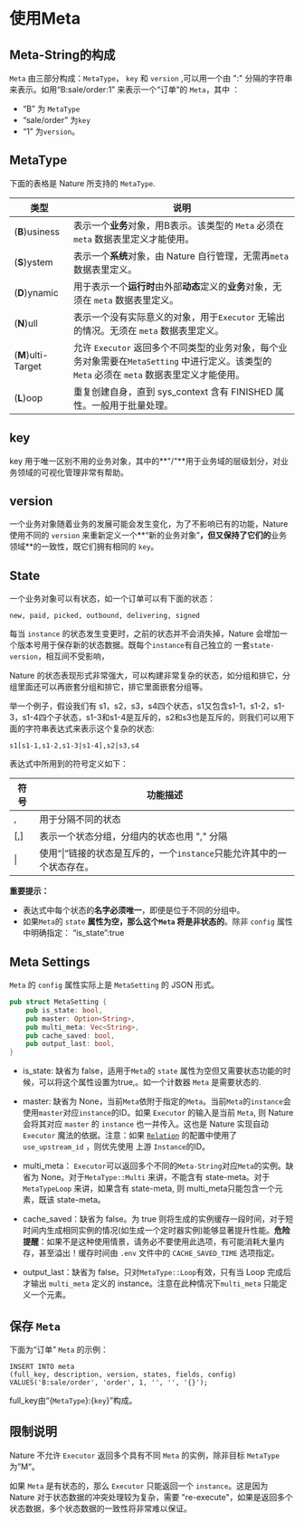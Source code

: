 # 使用Meta

## Meta-String的构成

`Meta` 由三部分构成：`MetaType`， `key` 和 `version` ,可以用一个由 ":" 分隔的字符串来表示。如用“B:sale/order:1” 来表示一个“订单”的 `Meta`，其中 ：

- “B” 为 `MetaType`
- “sale/order” 为`key`
- “1” 为`version`。

## MetaType

下面的表格是 Nature 所支持的 `MetaType`.

| **类型**           | **说明**                                                     |
| ------------------ | ------------------------------------------------------------ |
| (**B**)usiness     | 表示一个**业务**对象，用B表示。该类型的 `Meta` 必须在 `meta` 数据表里定义才能使用。 |
| (**S**)ystem       | 表示一个**系统**对象，由 Nature 自行管理，无需再`meta` 数据表里定义。 |
| (**D**)ynamic      | 用于表示一个**运行时**由外部**动态**定义的**业务**对象，无须在 `meta` 数据表里定义。 |
| (**N**)ull         | 表示一个没有实际意义的对象，用于`Executor` 无输出的情况。无须在 `meta` 数据表里定义。 |
| (**M**)ulti-Target | 允许 `Executor` 返回多个不同类型的业务对象，每个业务对象需要在`MetaSetting` 中进行定义。该类型的 `Meta` 必须在 `meta` 数据表里定义才能使用。 |
| (**L**)oop         | 重复创建自身，直到 sys_context 含有 FINISHED 属性。一般用于批量处理。 |

## key

key  用于唯一区别不用的业务对象，其中的**"/"**用于业务域的层级划分，对业务领域的可视化管理非常有帮助。

## version

一个业务对象随着业务的发展可能会发生变化，为了不影响已有的功能，Nature 使用不同的 `version` 来重新定义一个**“新的业务对象”**，但又保持了它们的**业务领域**的一致性，既它们拥有相同的 `key`。

## State

一个业务对象可以有状态，如一个订单可以有下面的状态：

```
new, paid, picked, outbound, delivering, signed
```

每当 `instance`  的状态发生变更时，之前的状态并不会消失掉，Nature 会增加一个版本号用于保存新的状态数据。既每个`instance`有自己独立的 一套`state-version`，相互间不受影响，

Nature 的状态表现形式非常强大，可以构建非常复杂的状态，如分组和排它，分组里面还可以再嵌套分组和排它，排它里面嵌套分组等。

举一个例子，假设我们有 s1，s2，s3，s4四个状态，s1又包含s1-1，s1-2，s1-3，s1-4四个子状态，s1-3和s1-4是互斥的，s2和s3也是互斥的，则我们可以用下面的字符串表达式来表示这个复杂的状态:

```
s1[s1-1,s1-2,s1-3|s1-4],s2|s3,s4
```

表达式中所用到的符号定义如下：

| **符号** | **功能描述**                                                 |
| -------- | ------------------------------------------------------------ |
| ,        | 用于分隔不同的状态                                           |
| [,]      | 表示一个状态分组，分组内的状态也用 "," 分隔                  |
| \|       | 使用“\|”链接的状态是互斥的，一个`instance`只能允许其中的一个状态存在。 |

**重要提示：** 

- 表达式中每个状态的**名字必须唯一**，即便是位于不同的分组中。
- 如果`Meta`的 `state` **属性为空，那么这个`Meta` 将是非状态的**。除非 `config` 属性中明确指定： “is_state”:true

## Meta Settings

`Meta` 的 `config` 属性实际上是 `MetaSetting` 的 JSON 形式。

```rust
pub struct MetaSetting {
    pub is_state: bool,
    pub master: Option<String>,
    pub multi_meta: Vec<String>,
    pub cache_saved: bool,
    pub output_last: bool,
}
```

- is_state:  缺省为 false，适用于`Meta`的 `state` 属性为空但又需要状态功能的时候，可以将这个属性设置为true,。如一个计数器 `Meta` 是需要状态的.

- master: 缺省为 None，当前`Meta`依附于指定的`Meta`。当前`Meta`的`instance`会使用`master`对应`instance`的ID。如果 `Executor` 的输入是当前 `Meta`, 则 Nature 会将其对应 `master` 的 `instance` 也一并传入。这也是 Nature 实现自动 `Executor` 魔法的依据。注意：如果 [`Relation`](relation.md) 的配置中使用了 `use_upstream_id` ，则优先使用 上游 `Instance`的ID。

- multi_meta： `Executor`可以返回多个不同的`Meta-String`对应`Meta`的实例。缺省为 None。对于`MetaType::Multi` 来讲，不能含有 state-meta。对于 `MetaTypeLoop` 来讲，如果含有 state-meta, 则 multi_meta只能包含一个元素，既该 state-meta。
  
- cache_saved：缺省为 false。为 true 则将生成的实例缓存一段时间，对于短时间内生成相同实例的情况(如生成一个定时器实例)能够显著提升性能。**危险提醒**：如果不是这种使用情景，请务必不要使用此选项，有可能消耗大量内存，甚至溢出！缓存时间由 `.env` 文件中的 `CACHE_SAVED_TIME` 选项指定。

- output_last：缺省为 false。只对`MetaType::Loop`有效，只有当 Loop 完成后才输出 `multi_meta` 定义的 instance。注意在此种情况下`multi_meta` 只能定义一个元素。

## 保存 `Meta`

下面为“订单” `Meta` 的示例：

```mysql
INSERT INTO meta
(full_key, description, version, states, fields, config)
VALUES('B:sale/order', 'order', 1, '', '', '{}');
```

full_key由“{`MetaType`}:{`key`}”构成。

## 限制说明

Nature 不允许 `Executor` 返回多个具有不同 `Meta` 的实例，除非目标 `MetaType` 为”M“。

如果 `Meta` 是有状态的，那么 `Executor` 只能返回一个 `instance`。这是因为 Nature 对于状态数据的冲突处理较为复杂，需要 "re-execute"，如果是返回多个状态数据，多个状态数据的一致性将非常难以保证。